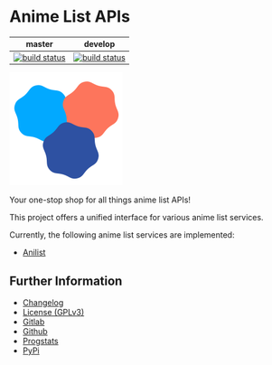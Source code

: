 # Anime List APIs

|master|develop|
|:----:|:-----:|
|[![build status](https://gitlab.namibsun.net/namibsun/python/anime-list-apis/badges/master/build.svg)](https://gitlab.namibsun.net/namibsun/python/anime-list-apis/commits/master)|[![build status](https://gitlab.namibsun.net/namibsun/python/anime-list-apis/badges/develop/build.svg)](https://gitlab.namibsun.net/namibsun/python/anime-list-apis/commits/develop)|

![Logo](resources/logo/logo-readme.png)

Your one-stop shop for all things anime list APIs!

This project offers a unified interface for various anime list services.

Currently, the following anime list services are implemented:

* [Anilist](https://anilist.co)

## Further Information

* [Changelog](CHANGELOG)
* [License (GPLv3)](LICENSE)
* [Gitlab](https://gitlab.namibsun.net/namibsun/python/anime-list-apis)
* [Github](https://github.com/namboy94/anime-list-apis)
* [Progstats](https://progstats.namibsun.net/projects/anime-list-apis)
* [PyPi](https://pypi.org/project/anime-list-apis)
